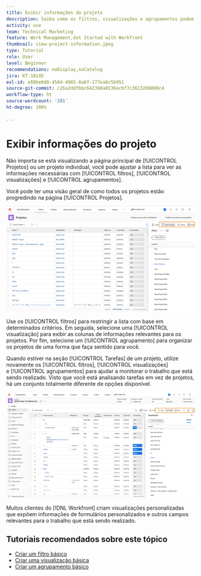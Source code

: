 ```yaml
---
title: Exibir informações do projeto
description: Saiba como os filtros, visualizações e agrupamentos podem facilitar a identificação de informações do projeto e ajudar a gerenciá-los.
activity: use
team: Technical Marketing
feature: Work Management,Get Started with Workfront
thumbnail: view-project-information.jpeg
type: Tutorial
role: User
level: Beginner
recommendations: noDisplay,noCatalog
jira: KT-10145
exl-id: e89be0d0-4584-4985-8a6f-177ea6c5b951
source-git-commit: c2ba2ddfbbc642398a0136ecbf7c3613208080c4
workflow-type: ht
source-wordcount: '201'
ht-degree: 100%

---
```


# Exibir informações do projeto

Não importa se está visualizando a página principal de [!UICONTROL Projetos] ou um projeto individual, você pode ajustar a lista para ver as informações necessárias com [!UICONTROL filtros], [!UICONTROL visualizações] e [!UICONTROL agrupamentos].

Você pode ter uma visão geral de como todos os projetos estão progredindo na página [!UICONTROL Projetos].

![Página do projeto com a exibição de filtros](assets/planner-fund-project-page-fvg-copy.png)

Use os [!UICONTROL filtros] para restringir a lista com base em determinados critérios. Em seguida, selecione uma [!UICONTROL visualização] para exibir as colunas de informações relevantes para os projetos. Por fim, selecione um [!UICONTROL agrupamento] para organizar os projetos de uma forma que faça sentido para você.

Quando estiver na seção [!UICONTROL Tarefas] de um projeto, utilize novamente os [!UICONTROL filtros], [!UICONTROL visualizações] e [!UICONTROL agrupamentos] para ajudar a monitorar o trabalho que está sendo realizado. Visto que você está analisando tarefas em vez de projetos, há um conjunto totalmente diferente de opções disponível.

![Lista de tarefas do projeto mostrando as visualizações](assets/planner-fund-task-list-fvg.png)

Muitos clientes do [!DNL Workfront] criam visualizações personalizadas que expõem informações de formulários personalizados e outros campos relevantes para o trabalho que está sendo realizado.

## Tutoriais recomendados sobre este tópico

* [Criar um filtro básico](https://experienceleague.adobe.com/docs/workfront-learn/tutorials-workfront/reporting/basic-reporting/create-a-basic-filter.html?lang=pt-BR)
* [Criar uma visualização básica](https://experienceleague.adobe.com/docs/workfront-learn/tutorials-workfront/reporting/basic-reporting/create-a-basic-view.html?lang=pt-BR)
* [Criar um agrupamento básico](https://experienceleague.adobe.com/docs/workfront-learn/tutorials-workfront/reporting/basic-reporting/create-a-basic-grouping.html?lang=pt-BR)

